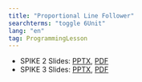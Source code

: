 ```yaml
---
title: "Proportional Line Follower"
searchterms: "toggle 6Unit"
lang: "en"
tag: ProgrammingLesson
---
```

 <ul>
 <li class="ng-binding">SPIKE 2 Slides:
 <a href="PyProgrammingLessons/ProportionalLineFollower.pptx">PPTX</a>,
 <a href="PyProgrammingLessons/ProportionalLineFollower.pdf">PDF</a>
 </li>
 <li class="ng-binding">SPIKE 3 Slides:
 <a href="PyProgrammingLessons/SP3ProportionalLineFollowerPython.pptx">PPTX</a>,
 <a href="PyProgrammingLessons/SP3ProportionalLineFollowerPython.pdf">PDF</a>
 </li>
 </ul>
